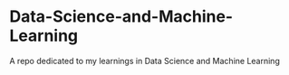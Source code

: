 # Data-Science-and-Machine-Learning
A repo dedicated to my learnings in Data Science and Machine Learning
